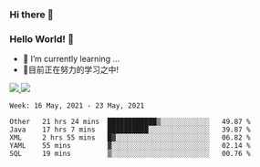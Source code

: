 ### Hi there 👋
### Hello World! 🙌

- 🌱 I’m currently learning ...
- 📖目前正在努力的学习之中!

<a href="https://github.com/anuraghazra/github-readme-stats">
  <img src="https://github-readme-stats.vercel.app/api?username=keyboardWithDream&show_icons=true&repo=github-readme-stats" />
</a>
<a href="https://github.com/anuraghazra/convoychat">
  <img src="https://github-readme-stats.vercel.app/api/top-langs/?username=keyboardWithDream&layout=compact&repo=convoychat" />
</a>



<!--START_SECTION:waka-->
```text
Week: 16 May, 2021 - 23 May, 2021

Other   21 hrs 24 mins  ████████████▒░░░░░░░░░░░░   49.87 % 
Java    17 hrs 7 mins   ██████████░░░░░░░░░░░░░░░   39.87 % 
XML     2 hrs 55 mins   █▓░░░░░░░░░░░░░░░░░░░░░░░   06.82 % 
YAML    55 mins         ▓░░░░░░░░░░░░░░░░░░░░░░░░   02.14 % 
SQL     19 mins         ▒░░░░░░░░░░░░░░░░░░░░░░░░   00.76 % 
```
<!--END_SECTION:waka-->
